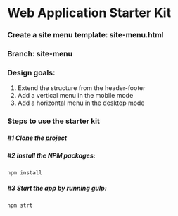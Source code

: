 # Web Application Starter Kit

### Create a site menu template: site-menu.html

### Branch: site-menu

### Design goals:
1. Extend the structure from the header-footer
2. Add a vertical menu in the mobile mode
3. Add a horizontal menu in the desktop mode 

### Steps to use the starter kit

##### #1 Clone the project

##### #2 Install the NPM packages:
```
npm install
```

##### #3 Start the app by running gulp:
```
npm strt
```

